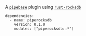 A [`pipebase`] plugin using [`rust-rocksdb`]
```
dependencies:
  - name: piperocksdb
    version: 0.1.0
    modules: ["piperocksdb::*"]
```
[`pipebase`]: https://github.com/pipebase/pipebase
[`rust-rocksdb`]: https://github.com/rust-rocksdb/rust-rocksdb
